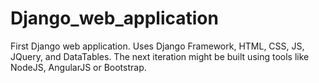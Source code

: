 # Django_web_application
First Django web application. Uses Django Framework, HTML, CSS, JS, JQuery, and DataTables. The next iteration might be built using tools like NodeJS, AngularJS or Bootstrap.
